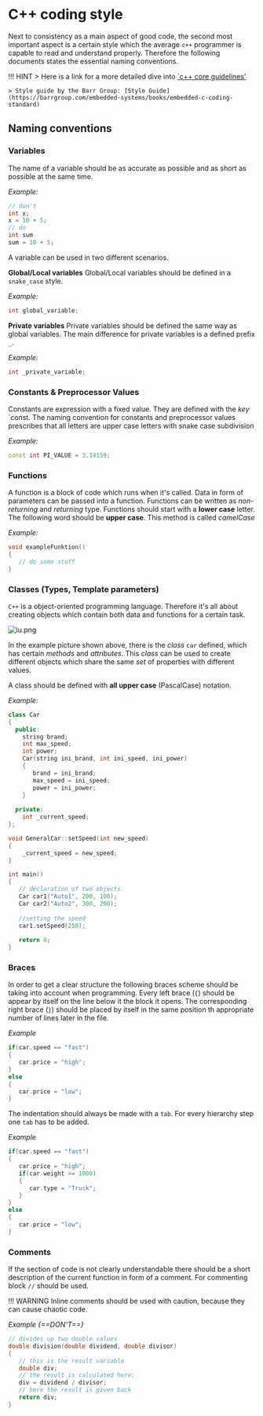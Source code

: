 # C++ coding style

Next to consistency as a main aspect of good code, the second most important aspect is a certain style which the average `c++` programmer is capable to read and understand properly. Therefore the following documents states the essential naming conventions. 

!!! HINT
    > Here is a link for a more detailed dive into [`c++ core guidelines'](https://github.com/isocpp/CppCoreGuidelines/blob/master/CppCoreGuidelines.md)

    > Style guide by the Barr Group: [Style Guide](https://barrgroup.com/embedded-systems/books/embedded-c-coding-standard)

## Naming conventions

### Variables

The name of a variable should be as accurate as possible and as short as possible at the same time.

*Example:*
```cpp
// don't
int x; 
x = 10 + 5;
// do
int sum
sum = 10 + 5;
```
A variable can be used in two different scenarios.

**Global/Local variables**
Global/Local variables should be defined in a `snake_case` style.

*Example:*
```cpp
int global_variable; 
```

**Private variables**
Private variables should be defined the same way as global variables. The main difference for private variables is a defined prefix `_`. 

*Example:*
```cpp
int _private_variable; 
```

### Constants & Preprocessor Values 
Constants are expression with a fixed value. They are defined with the *key* `const. The naming convention for constants and preprocessor values prescribes that all letters are upper case letters with snake case subdivision

*Example:*
```cpp
const int PI_VALUE = 3.14159; 
```

### Functions
A function is a block of code which runs when it's called. Data in form of parameters can be passed into a function. Functions can be written as *non-returning* and *returning* type. Functions should start with a **lower case** letter. The following word should be **upper case**. This method is called *camelCase*

*Example:*
```cpp
void exampleFunktion()
{
   // do some stuff
}
```

### Classes (Types, Template parameters) 
`C++` is a object-oriented programming language. Therefore it's all about creating objects which contain both data and functions for a certain task.

![iu.png](https://bitbucket.org/repo/g5EKkgo/images/4149841531-iu.png)

In the example picture shown above, there is the *class* `car` defined, which has certain *methods* and *attributes*. This *class* can be used to create different objects which share the same *set* of properties with different values.

A class should be defined with **all upper case** (PascalCase) notation.

*Example:*
```cpp
class Car 
{
  public:
    string brand; 
    int max_speed; 
    int power;
    Car(string ini_brand, int ini_speed, ini_power)
    {
       brand = ini_brand; 
       max_speed = ini_speed; 
       power = ini_power; 
    }
  
  private: 
    int _current_speed; 
};

void GeneralCar::setSpeed(int new_speed)
{
    _current_speed = new_speed; 
}

int main()
{
   // declaration of two objects
   Car car1("Auto1", 200, 100); 
   Car car2("Auto2", 300, 200); 
   
   //setting the speed
   car1.setSpeed(250);
   
   return 0;   
}
```

### Braces 

In order to get a clear structure the following braces scheme should be taking into account when programming. Every left brace (`{`) should be appear by itself on the line below it the block it opens. The corresponding right brace (`}`) should be placed by itself in the same position th appropriate number of lines later in the file. 

*Example*
```cpp
if(car.speed == "fast")
{
   car.price = "high"; 
}
else
{
   car.price = "low"; 
}
```

The indentation should always be made with a `tab`. For every hierarchy step one `tab` has to be added. 

*Example*
```cpp
if(car.speed == "fast")
{
   car.price = "high";
   if(car.weight >= 1000)
   {
      car.type = "Truck"; 
   }
}
else
{
   car.price = "low"; 
}
```


### Comments
If the section of code is not clearly understandable there should be a short description of the current function in form of a comment. For commenting block `//` should be used. 

!!! WARNING
    Inline comments should be used with caution, because they can cause chaotic code. 

*Example {==DON'T==}*
```cpp
// divides up two double values
double division(double dividend, double divisor)
{
   // this is the result variable
   double div; 
   // the result is calculated here:
   div = dividend / divisor; 
   // here the result is given back
   return div;
}
```
